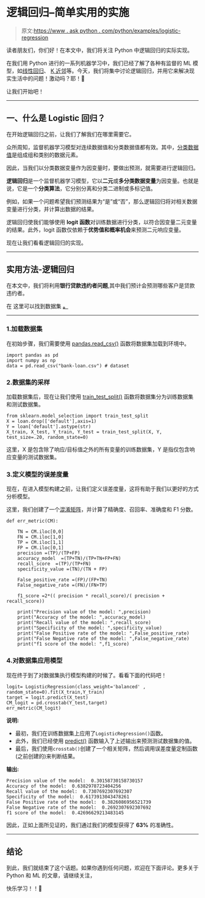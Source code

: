 # 逻辑回归–简单实用的实施

> 原文:[https://www . ask python . com/python/examples/logistic-regression](https://www.askpython.com/python/examples/logistic-regression)

读者朋友们，你们好！在本文中，我们将关注 Python 中逻辑回归的实际实现。

在我们用 Python 进行的一系列机器学习中，我们已经了解了各种有监督的 ML 模型，如[线性回归](https://www.askpython.com/python/examples/linear-regression-in-python)、 [K 近邻](https://www.askpython.com/python/examples/knn-in-python)等。今天，我们将集中讨论逻辑回归，并用它来解决现实生活中的问题！激动吗？耶！🙂

让我们开始吧！

* * *

## 一、什么是 Logistic 回归？

在开始逻辑回归之前，让我们了解我们在哪里需要它。

众所周知，监督机器学习模型对连续数据值和分类数据值都有效。其中，[分类数据值](https://www.askpython.com/python/examples/label-encoding)是组成组和类别的数据元素。

因此，当我们以分类数据变量作为因变量时，要做出预测，就需要进行逻辑回归。

**逻辑回归**是一个监督机器学习模型，它以**二元**或**多分类数据变量**为因变量。也就是说，它是一个**分类算法**，它分别分离和分类二进制或多标记值。

例如，如果一个问题希望我们预测结果为“是”或“否”，那么逻辑回归将对相关数据变量进行分类，并计算出数据的结果。

逻辑回归使我们能够使用 **logit 函数**对训练数据进行分类，以符合因变量二元变量的结果。此外，logit 函数仅依赖于**优势值和概率机会**来预测二元响应变量。

现在让我们看看逻辑回归的实现。

* * *

## 实用方法-逻辑回归

在本文中，我们将利用**银行贷款违约者问题**,其中我们预计会预测哪些客户是贷款违约者。

在 这里可以找到数据集 **[。](https://github.com/Safa1615/Dataset--loan/blob/main/bank-loan.csv)**

* * *

### 1.加载数据集

在初始步骤，我们需要使用 [pandas.read_csv()](https://www.askpython.com/python-modules/python-csv-module) 函数将数据集加载到环境中。

```
import pandas as pd
import numpy as np
data = pd.read_csv("bank-loan.csv") # dataset

```

### 2.数据集的采样

加载数据集后，现在让我们使用 [train_test_split()](https://www.askpython.com/python/examples/split-data-training-and-testing-set) 函数将数据集分为训练数据集和测试数据集。

```
from sklearn.model_selection import train_test_split 
X = loan.drop(['default'],axis=1) 
Y = loan['default'].astype(str)
X_train, X_test, Y_train, Y_test = train_test_split(X, Y, test_size=.20, random_state=0)

```

这里，X 是包含除了响应/目标值之外的所有变量的训练数据集，Y 是指仅包含响应变量的测试数据集。

### 3.定义模型的误差度量

现在，在进入模型构建之前，让我们定义误差度量，这将有助于我们以更好的方式分析模型。

这里，我们创建了一个[混淆矩阵](https://www.askpython.com/python/examples/confusion-matrix)，并计算了精确度、召回率、准确度和 F1 分数。

```
def err_metric(CM): 

    TN = CM.iloc[0,0]
    FN = CM.iloc[1,0]
    TP = CM.iloc[1,1]
    FP = CM.iloc[0,1]
    precision =(TP)/(TP+FP)
    accuracy_model  =(TP+TN)/(TP+TN+FP+FN)
    recall_score  =(TP)/(TP+FN)
    specificity_value =(TN)/(TN + FP)

    False_positive_rate =(FP)/(FP+TN)
    False_negative_rate =(FN)/(FN+TP)

    f1_score =2*(( precision * recall_score)/( precision + recall_score))

    print("Precision value of the model: ",precision)
    print("Accuracy of the model: ",accuracy_model)
    print("Recall value of the model: ",recall_score)
    print("Specificity of the model: ",specificity_value)
    print("False Positive rate of the model: ",False_positive_rate)
    print("False Negative rate of the model: ",False_negative_rate)
    print("f1 score of the model: ",f1_score)

```

### 4.对数据集应用模型

现在终于到了对数据集执行模型构建的时候了。看看下面的代码吧！

```
logit= LogisticRegression(class_weight='balanced' , random_state=0).fit(X_train,Y_train)
target = logit.predict(X_test)
CM_logit = pd.crosstab(Y_test,target)
err_metric(CM_logit)

```

**说明:**

*   最初，我们在训练数据集上应用了`LogisticRegression()`函数。
*   此外，我们已经使用 [predict()](https://www.askpython.com/python/examples/python-predict-function) 函数输入了上述输出来预测测试数据集的值。
*   最后，我们使用`crosstab()`创建了一个相关矩阵，然后调用误差度量定制函数(之前创建的)来判断结果。

**输出:**

```
Precision value of the model:  0.30158730158730157
Accuracy of the model:  0.6382978723404256
Recall value of the model:  0.7307692307692307
Specificity of the model:  0.6173913043478261
False Positive rate of the model:  0.3826086956521739
False Negative rate of the model:  0.2692307692307692
f1 score of the model:  0.42696629213483145

```

因此，正如上面所见证的，我们通过我们的模型获得了 **63%** 的准确性。

* * *

## 结论

到此，我们就结束了这个话题。如果你遇到任何问题，欢迎在下面评论。更多关于 Python 和 ML 的文章，请继续关注，

快乐学习！！🙂